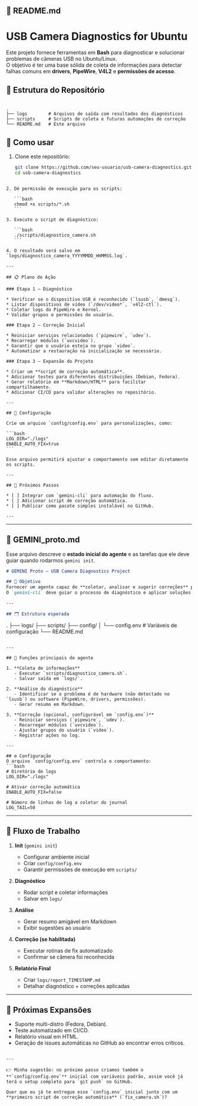 
## 📄 README.md


# USB Camera Diagnostics for Ubuntu

Este projeto fornece ferramentas em **Bash** para diagnosticar e solucionar problemas de câmeras USB no Ubuntu/Linux.  
O objetivo é ter uma base sólida de coleta de informações para detectar falhas comuns em **drivers**, **PipeWire**, **V4L2** e **permissões de acesso**.

## 📂 Estrutura do Repositório

```

.
├── logs        # Arquivos de saída com resultados dos diagnósticos
├── scripts     # Scripts de coleta e futuras automações de correção
└── README.md   # Este arquivo

````

## 🚀 Como usar

1. Clone este repositório:
   ```bash
   git clone https://github.com/seu-usuario/usb-camera-diagnostics.git
   cd usb-camera-diagnostics
````

2. Dê permissão de execução para os scripts:

   ```bash
   chmod +x scripts/*.sh
   ```

3. Execute o script de diagnóstico:

   ```bash
   ./scripts/diagnostico_camera.sh
   ```

4. O resultado será salvo em `logs/diagnostico_camera_YYYYMMDD_HHMMSS.log`.

---

## 📋 Plano de Ação

### Etapa 1 – Diagnóstico

* Verificar se o dispositivo USB é reconhecido (`lsusb`, `dmesg`).
* Listar dispositivos de vídeo (`/dev/video*`, `v4l2-ctl`).
* Coletar logs do PipeWire e Kernel.
* Validar grupos e permissões do usuário.

### Etapa 2 – Correção Inicial

* Reiniciar serviços relacionados (`pipewire`, `udev`).
* Recarregar módulos (`uvcvideo`).
* Garantir que o usuário esteja no grupo `video`.
* Automatizar a restauração na inicialização se necessário.

### Etapa 3 – Expansão do Projeto

* Criar um **script de correção automática**.
* Adicionar testes para diferentes distribuições (Debian, Fedora).
* Gerar relatório em **Markdown/HTML** para facilitar compartilhamento.
* Adicionar CI/CD para validar alterações no repositório.

---

## 🔧 Configuração

Crie um arquivo `config/config.env` para personalizações, como:

```bash
LOG_DIR="./logs"
ENABLE_AUTO_FIX=true
```

Esse arquivo permitirá ajustar o comportamento sem editar diretamente os scripts.

---

## 🧭 Próximos Passos

* [ ] Integrar com `gemini-cli` para automação do fluxo.
* [ ] Adicionar script de correção automática.
* [ ] Publicar como pacote simples instalável no GitHub.

---

````

---

## 📄 GEMINI_proto.md

Esse arquivo descreve o **estado inicial do agente** e as tarefas que ele deve guiar quando rodarmos `gemini init`.

```markdown
# GEMINI Proto – USB Camera Diagnostics Project

## 🎯 Objetivo
Fornecer um agente capaz de **coletar, analisar e sugerir correções** para problemas com câmeras USB no Ubuntu.  
O `gemini-cli` deve guiar o processo de diagnóstico e aplicar soluções automatizadas quando configurado.

---

## 🗂 Estrutura esperada
````

.
├── logs/
├── scripts/
├── config/
│   └── config.env   # Variáveis de configuração
└── README.md

````

---

## 🔑 Funções principais do agente

1. **Coleta de informações**
   - Executar `scripts/diagnostico_camera.sh`.
   - Salvar saída em `logs/`.

2. **Análise do diagnóstico**
   - Identificar se o problema é de hardware (não detectado no `lsusb`) ou software (PipeWire, drivers, permissões).
   - Gerar resumo em Markdown.

3. **Correção (opcional, configurável em `config.env`)**
   - Reiniciar serviços (`pipewire`, `udev`).
   - Recarregar módulos (`uvcvideo`).
   - Ajustar grupos do usuário (`video`).
   - Registrar ações no log.

---

## ⚙️ Configuração
O arquivo `config/config.env` controla o comportamento:
```bash
# Diretório de logs
LOG_DIR="./logs"

# Ativar correção automática
ENABLE_AUTO_FIX=false

# Número de linhas de log a coletar do journal
LOG_TAIL=50
````

---

## 🚀 Fluxo de Trabalho

1. **Init** (`gemini init`)

   * Configurar ambiente inicial
   * Criar `config/config.env`
   * Garantir permissões de execução em `scripts/`

2. **Diagnóstico**

   * Rodar script e coletar informações
   * Salvar em `logs/`

3. **Análise**

   * Gerar resumo amigável em Markdown
   * Exibir sugestões ao usuário

4. **Correção (se habilitada)**

   * Executar rotinas de fix automatizado
   * Confirmar se câmera foi reconhecida

5. **Relatório Final**

   * Criar `logs/report_TIMESTAMP.md`
   * Detalhar diagnóstico + correções aplicadas

---

## 📌 Próximas Expansões

* Suporte multi-distro (Fedora, Debian).
* Teste automatizado em CI/CD.
* Relatório visual em HTML.
* Geração de issues automáticas no GitHub ao encontrar erros críticos.

```

---

👉 Minha sugestão: no próximo passo criamos também o **`config/config.env`** inicial com variáveis padrão, assim você já terá o setup completo para `git push` no GitHub.  

Quer que eu já te entregue esse `config.env` inicial junto com um **primeiro script de correção automática** (`fix_camera.sh`)?
```
